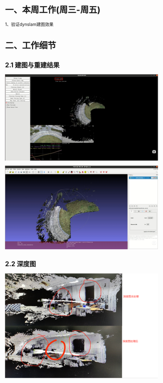 # 一、本周工作(周三-周五)
1、验证dynslam建图效果


# 二、工作细节
## 2.1 建图与重建结果
![](https://github.com/ZYJ-Group/darren_pty/blob/main/darren_pty/pic(Ninth%20week)/14.png)

![](https://github.com/ZYJ-Group/darren_pty/blob/main/darren_pty/pic(Ninth%20week)/15.png)


## 2.2 深度图
![](https://github.com/ZYJ-Group/darren_pty/blob/main/darren_pty/pic(Ninth%20week)/16.png)

